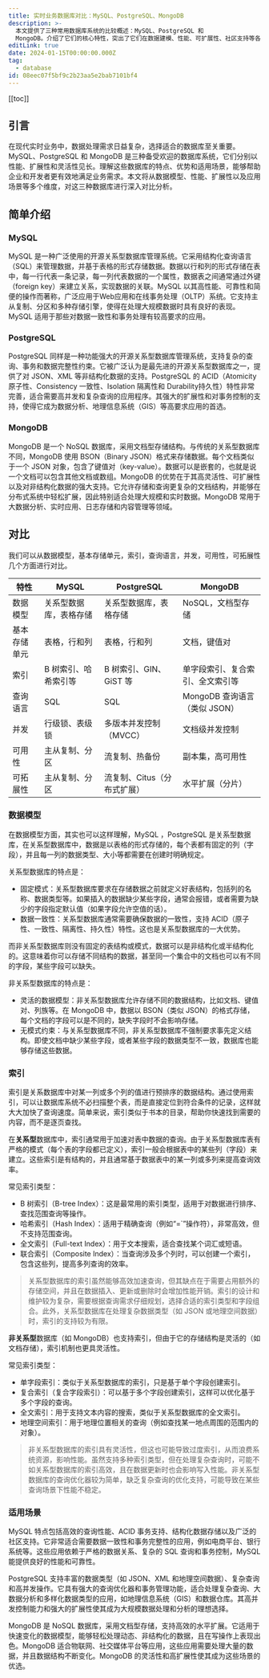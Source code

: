 ```yaml
---
title: 实时业务数据库对比：MySQL、PostgreSQL、MongoDB
description: >-
  本文提供了三种常用数据库系统的比较概述：MySQL、PostgreSQL 和
  MongoDB。介绍了它们的核心特性，突出了它们在数据建模、性能、可扩展性、社区支持等各个方面的优缺点，并概述了它们的典型应用场景。目标是帮助读者了解每个系统的优势和局限性，并指导他们选择最适合其特定需求的数据库。
editLink: true
date: 2024-01-15T00:00:00.000Z
tag:
  - database
id: 08eec07f5bf9c2b23aa5e2bab7101bf4
---
```

[[toc]]

## 引言

在现代实时业务中，数据处理需求日益复杂，选择适合的数据库至关重要。MySQL、PostgreSQL 和 MongoDB 是三种备受欢迎的数据库系统，它们分别以性能、扩展性和灵活性见长。理解这些数据库的特点、优势和适用场景，能够帮助企业和开发者更有效地满足业务需求。本文将从数据模型、性能、扩展性以及应用场景等多个维度，对这三种数据库进行深入对比分析。

## 简单介绍

### MySQL

MySQL 是一种广泛使用的开源关系型数据库管理系统。它采用结构化查询语言（SQL）来管理数据，并基于表格的形式存储数据。数据以行和列的形式存储在表中，每一行代表一条记录，每一列代表数据的一个属性，数据表之间通常通过外键（foreign key）来建立关系，实现数据的关联。MySQL 以其高性能、可靠性和简便的操作而著称，广泛应用于Web应用和在线事务处理（OLTP）系统。它支持主从复制、分区和多种存储引擎，使得在处理大规模数据时具有良好的表现。MySQL 适用于那些对数据一致性和事务处理有较高要求的应用。

### PostgreSQL

PostgreSQL 同样是一种功能强大的开源关系型数据库管理系统，支持复杂的查询、事务和数据完整性约束。它被广泛认为是最先进的开源关系型数据库之一，提供了对 JSON、XML 等非结构化数据的支持。PostgreSQL 的 ACID（Atomicity 原子性、Consistency 一致性、Isolation 隔离性和 Durability持久性）特性非常完善，适合需要高并发和复杂查询的应用程序。其强大的扩展性和对事务控制的支持，使得它成为数据分析、地理信息系统（GIS）等高要求应用的首选。

### MongoDB

MongoDB 是一个 NoSQL 数据库，采用文档型存储结构。与传统的关系型数据库不同，MongoDB 使用 BSON（Binary JSON）格式来存储数据。每个文档类似于一个 JSON 对象，包含了键值对（key-value）。数据可以是嵌套的，也就是说一个文档可以包含其他文档或数组。MongoDB 的优势在于其高灵活性、可扩展性以及对非结构化数据的强大支持。它允许存储和查询更复杂的文档结构，并能够在分布式系统中轻松扩展，因此特别适合处理大规模和实时数据。MongoDB 常用于大数据分析、实时应用、日志存储和内容管理等领域。

## 对比

我们可以从数据模型，基本存储单元，索引，查询语言，并发，可用性，可拓展性几个方面进行对比。

| 特性         | MySQL                           | PostgreSQL                    | MongoDB                        |
|--------------|----------------------------------|--------------------------------|--------------------------------|
| 数据模型     | 关系型数据库，表格存储           | 关系型数据库，表格存储         | NoSQL，文档型存储               |
| 基本存储单元 | 表格，行和列                    | 表格，行和列                   | 文档，键值对                    |
| 索引         | B 树索引、哈希索引等             | B 树索引、GIN、GiST 等         | 单字段索引、复合索引、全文索引等 |
| 查询语言     | SQL                              | SQL                            | MongoDB 查询语言（类似 JSON）  |
| 并发         | 行级锁、表级锁                   | 多版本并发控制（MVCC）         | 文档级并发控制                  |
| 可用性       | 主从复制、分区                   | 流复制、热备份                 | 副本集，高可用性                |
| 可拓展性     | 主从复制、分区                   | 流复制、Citus（分布式扩展）    | 水平扩展（分片）                |

### 数据模型

在数据模型方面，其实也可以这样理解，MySQL ，PostgreSQL 是关系型数据库，在关系型数据库中，数据是以表格的形式存储的，每个表都有固定的列（字段），并且每一列的数据类型、大小等都需要在创建时明确规定。

关系型数据库的特点是：

* 固定模式：关系型数据库要求在存储数据之前就定义好表结构，包括列的名称、数据类型等。如果插入的数据缺少某些字段，通常会报错，或者需要为缺少的字段指定默认值（如果字段允许空值的话）。
* 数据一致性：关系型数据库通常需要确保数据的一致性，支持 ACID（原子性、一致性、隔离性、持久性）特性。这也是关系型数据库的一大优势。

而非关系型数据库则没有固定的表结构或模式，数据可以是非结构化或半结构化的。这意味着你可以存储不同结构的数据，甚至同一个集合中的文档也可以有不同的字段，某些字段可以缺失。

非关系型数据库的特点是：

* 灵活的数据模型：非关系型数据库允许存储不同的数据结构，比如文档、键值对、列族等。在 MongoDB 中，数据以 BSON（类似 JSON）的格式存储，每个文档的字段可以是不同的，缺失字段时不会影响存储。
* 无模式约束：与关系型数据库不同，非关系型数据库不强制要求事先定义结构。即使文档中缺少某些字段，或者某些字段的数据类型不一致，数据库也能够存储这些数据。

### 索引

索引是关系数据库中对某一列或多个列的值进行预排序的数据结构。通过使用索引，可以让数据库系统不必扫描整个表，而是直接定位到符合条件的记录，这样就大大加快了查询速度。简单来说，索引类似于书本的目录，帮助你快速找到需要的内容，而不是逐页查找。

在**关系型**数据库中，索引通常用于加速对表中数据的查询。由于关系型数据库表有严格的模式（每个表的字段都已定义），索引一般会根据表中的某些列（字段）来建立。这些索引是有结构的，并且通常基于数据表中的某一列或多列来提高查询效率。

常见索引类型：

* B 树索引（B-tree Index）：这是最常用的索引类型，适用于对数据进行排序、查找范围查询等操作。
* 哈希索引（Hash Index）：适用于精确查询（例如“=`”操作符），非常高效，但不支持范围查询。
* 全文索引（Full-text Index）：用于文本搜索，适合查找某个词汇或短语。
* 联合索引（Composite Index）：当查询涉及多个列时，可以创建一个索引，包含这些列，提高多列查询的效率。

>关系型数据库的索引虽然能够高效加速查询，但其缺点在于需要占用额外的存储空间，并且在数据插入、更新或删除时会增加性能开销。索引的设计和维护较为复杂，需要根据查询需求仔细规划，选择合适的索引类型和字段组合。此外，关系型数据库在处理复杂数据类型（如 JSON 或地理空间数据）时，索引的支持较为有限。

**非关系型**数据库（如 MongoDB）也支持索引，但由于它的存储结构是灵活的（如文档存储），索引机制也更具灵活性。

常见索引类型：

* 单字段索引：类似于关系型数据库的索引，只是基于单个字段创建索引。
* 复合索引（复合字段索引）：可以基于多个字段创建索引，这样可以优化基于多个字段的查询。
* 全文索引：用于支持文本内容的搜索，类似于关系型数据库的全文索引。
* 地理空间索引：用于地理位置相关的查询（例如查找某一地点周围的范围内的对象）。

>非关系型数据库的索引具有灵活性，但这也可能导致过度索引，从而浪费系统资源，影响性能。虽然支持多种索引类型，但在处理复杂查询时，可能不如关系型数据库的索引高效，且在数据更新时也会影响写入性能。非关系型数据库的查询优化器较为简单，缺乏复杂查询的优化支持，可能导致在某些查询场景下性能不稳定。

### 适用场景

MySQL 特点包括高效的查询性能、ACID 事务支持、结构化数据存储以及广泛的社区支持。它非常适合需要数据一致性和事务完整性的应用，例如电商平台、银行系统等。这些应用依赖于严格的数据关系、复杂的 SQL 查询和事务控制，MySQL 能提供良好的性能和可靠性。

PostgreSQL 支持丰富的数据类型（如 JSON、XML 和地理空间数据）、复杂查询和高并发操作。它具有强大的查询优化器和事务管理功能，适合处理复杂查询、大数据分析和多样化数据类型的应用，如地理信息系统（GIS）和数据仓库。其高并发控制能力和强大的扩展性使其成为大规模数据处理和分析的理想选择。

MongoDB 是 NoSQL 数据库，采用文档型存储，支持高效的水平扩展。它适用于快速变化的数据模型，能够轻松处理动态、非结构化的数据，且在写操作上表现出色。MongoDB 适合物联网、社交媒体平台等应用，这些应用需要处理大量的数据，并且数据结构不断变化。MongoDB 的灵活性和高扩展性使其成为这些场景的优选。


